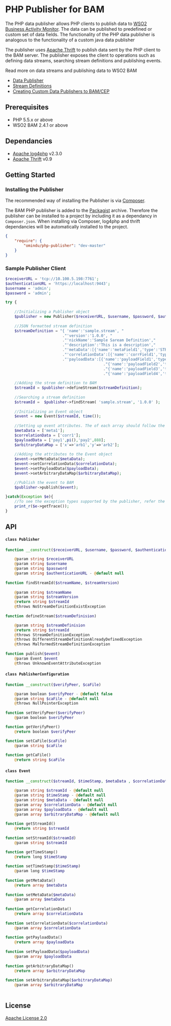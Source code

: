 # PHP Publisher for BAM

The PHP data publisher allows PHP clients to publish data to [WSO2 Business Activity Monitor]. The data can be published to predefined or custom set of data fields. The functionality of the PHP data publisher is analogous to the functionality of a custom java data publisher

The publisher uses [Apache Thrift] to publish data sent by the PHP client to the BAM server. The publisher exposes the client to operations such as defining data streams, searching stream definitions and publishing events.

Read more on data streams and publishing data to WSO2 BAM

* [Data Publisher]
* [Stream Definitions]
* [Creating Custom Data Publishers to BAM/CEP]

## Prerequisites

- PHP 5.5.x or above 
- WSO2 BAM 2.4.1 or above

## Dependancies

- [Apache log4php] v2.3.0
- [Apache Thrift] v0.9

## Getting Started

### Installing the Publisher

The recommended way of installing the Publisher is via [Composer].

The BAM PHP publisher is added to the [Packagist] archive. Therefore the publisher can be installed to a project by including it as a dependancy in `Composer.json`. When installing via Composer, log4php and thrift dependancies will be automatically installed to the project.

```json
{
    "require": {
        "omindu/php-publisher": "dev-master"
    }
}
```

### Sample Publisher Client


```PHP
$receiverURL = 'tcp://10.100.5.198:7761';
$authenticationURL = 'https://localhost:9443';
$username = 'admin';
$password = 'admin';

try {
    
    //Initializing a Publisher object
    $publisher = new Publisher($receiverURL, $username, $password, $authenticationURL);
    
    //JSON formatted stream definition
	$streamDefinition = "{ 'name':'sample.stream', "
			             ."'version':'1.0.0', "
			             ."'nickName':'Sample Saream Definition'," 
			             ."'description':'This is a description',"    
			             ."'metaData':[{'name':'metaField1','type':'STRING'}],"
			             ."'correlationData':[{'name':'corrField1','type':'STRING'}],"
					     ."'payloadData':[{'name':'payloadField1','type':'STRING'},"
					                       ."{'name':'payloadField2','type':'DOUBLE'},"
					                       ."{'name':'payloadField3','type':'STRING'},"
						                   ."{'name':'payloadField4','type':'INT'} ] }";	
	
	//Adding the strem definition to BAM
	$streamId = $publisher->defineStream($streamDefinition);
	
	//Searching a stream definition
	$streamId =  $publisher->findStream( 'sample.stream', '1.0.0' );
    
    //Initializing an Event object
    $event = new Event($streamId, time());
    
    //Setting up event attributes. The of each array should follow the data type and order of the stream definiiton
	$metaData = ['meta1'];
	$correlationData = ['corr1'];
	$payloadData = ['pay1',pi(),'pay2',888];
	$arbitraryDataMap = ['x'=>'arb1','y'=>'arb2'];
	
	//Adding the attributes to the Event object
	$event->setMetaData($metaData);
	$event->setCorrelationData($correlationData);
	$event->setPayloadData($payloadData);
	$event->setArbitraryDataMap($arbitraryDataMap);	

    //Publish the event to BAM
	$publisher->publish($event);
    	
}catch(Exception $e){
    //To see the exception types supported by the publisher, refer the API section
    print_r($e->getTrace());
}
```

## API

#### `class Publisher`
```PHP
function __construct($receiverURL, $username, $password, $authenticationURL)

    @param string $receiverURL
    @param string $username
    @param string $password
    @param string $authenticationURL - @default null
  
function findStreamId($streamName, $streamVersion)
    
    @param string $streamName
    @param string $streamVersion
    @return string $streamId
    @throws NoStreamDefinitionExistException
    
function defineStream($streamDefinision)

    @param string $streamDefinision
    @return string $streamId
    @throws StreamDefinitionException
    @throws DifferentStreamDefinitionAlreadyDefinedException
    @throws MalformedStreamDefinitionException
    
function publish($event)
    @param Event $event
    @throws UnknownEventAttributeException    
```

#### `class PublisherConfiguration`
```PHP
function __construct($verifyPeer, $caFile)

    @param boolean $verifyPeer - @default false
    @param string $caFile - @default null
    @throws NullPointerException
    
function setVerifyPeer($verifyPeer)   
    @param boolean $verifyPeer

function getVerifyPeer()
    @return boolean $verifyPeer

function setCaFile($caFile)
    @param string $caFile
    
function getCaFile()    
    @return string $caFile
```

#### `class Event`
```PHP
function __construct($streamId, $timeStamp, $metaData , $correlationData, $payloadData , $arbitraryDataMap)

    @param string $streamId - @default null
    @param string $timeStamp - @default null
    @param string $metaData - @default null
    @param array $correlationData - @default null
    @param array $payloadData - @default null
    @param array $arbitraryDataMap - @default null
    
function getStreamId()
    @return string $streamId
    
function setStreamId($streamId)
    @param string $streamId

function getTimeStamp()
    @return long $timeStamp
    
function setTimeStamp($timeStamp)
    @param long $timeStamp
    
function getMetaData()
    @return array $metaData
    
function setMetaData($metaData)
    @param array $metaData
    
function getCorrelationData()
    @return array $correlationData
    
function setCorrelationData($correlationData)
    @param array $correlationData
    
function getPayloadData()
    @return array $payloadData
    
function setPayloadData($payloadData)
    @param array $payloadData
    
function getArbitraryDataMap()
    @return array $arbitraryDataMap
    
function setArbitraryDataMap($arbitraryDataMap)
    @param array $arbitraryDataMap
    
```

## License
[Apache License 2.0]


[WSO2 Business Activity Monitor]:http://wso2.com/products/business-activity-monitor/
[Apache Thrift]:https://thrift.apache.org/
[Apache log4php]:http://logging.apache.org/log4php/index.html
[Composer]:https://getcomposer.org/
[Packagist]:https://packagist.org/
[Data Publisher]:https://docs.wso2.com/display/BAM241/Data+Publisher 
[Stream Definitions]:http://maninda.blogspot.com/2012/10/stream-definitions.html
[Creating Custom Data Publishers to BAM/CEP]:http://wso2.com/library/articles/2012/07/creating-custom-agents-publish-events-bamcep/
[Apache License 2.0]:http://www.apache.org/licenses/LICENSE-2.0
